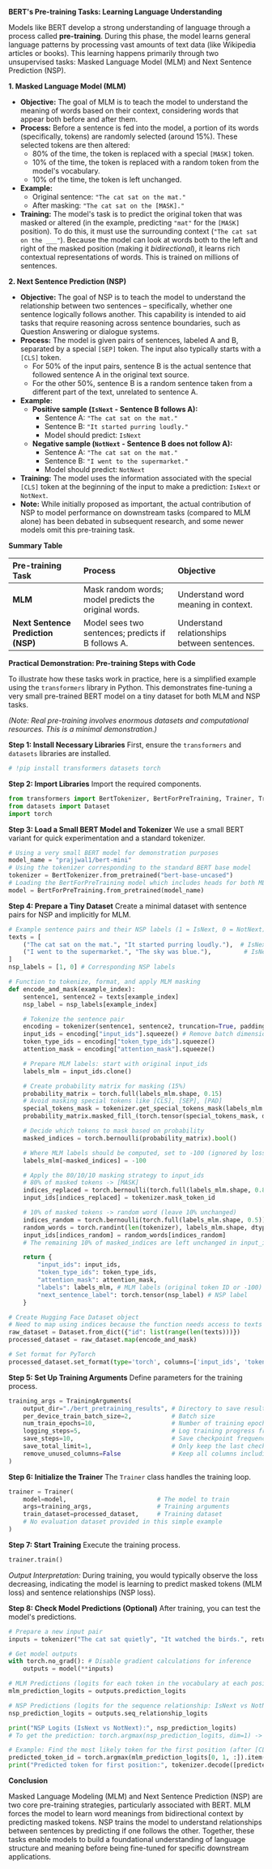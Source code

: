 **BERT's Pre-training Tasks: Learning Language Understanding**

Models like BERT develop a strong understanding of language through a process called **pre-training**. During this phase, the model learns general language patterns by processing vast amounts of text data (like Wikipedia articles or books). This learning happens primarily through two unsupervised tasks: Masked Language Model (MLM) and Next Sentence Prediction (NSP).

**1. Masked Language Model (MLM)**

*   **Objective:** The goal of MLM is to teach the model to understand the meaning of words based on their context, considering words that appear both before and after them.
*   **Process:** Before a sentence is fed into the model, a portion of its words (specifically, tokens) are randomly selected (around 15%). These selected tokens are then altered:
    *   80% of the time, the token is replaced with a special `[MASK]` token.
    *   10% of the time, the token is replaced with a random token from the model's vocabulary.
    *   10% of the time, the token is left unchanged.
*   **Example:**
    *   Original sentence: `"The cat sat on the mat."`
    *   After masking: `"The cat sat on the [MASK]."`
*   **Training:** The model's task is to predict the original token that was masked or altered (in the example, predicting `"mat"` for the `[MASK]` position). To do this, it must use the surrounding context (`"The cat sat on the ___"`). Because the model can look at words both to the left and right of the masked position (making it *bidirectional*), it learns rich contextual representations of words. This is trained on millions of sentences.

**2. Next Sentence Prediction (NSP)**

*   **Objective:** The goal of NSP is to teach the model to understand the relationship between two sentences – specifically, whether one sentence logically follows another. This capability is intended to aid tasks that require reasoning across sentence boundaries, such as Question Answering or dialogue systems.
*   **Process:** The model is given pairs of sentences, labeled A and B, separated by a special `[SEP]` token. The input also typically starts with a `[CLS]` token.
    *   For 50% of the input pairs, sentence B is the actual sentence that followed sentence A in the original text source.
    *   For the other 50%, sentence B is a random sentence taken from a different part of the text, unrelated to sentence A.
*   **Example:**
    *   **Positive sample (`IsNext` - Sentence B follows A):**
        *   Sentence A: `"The cat sat on the mat."`
        *   Sentence B: `"It started purring loudly."`
        *   Model should predict: `IsNext`
    *   **Negative sample (`NotNext` - Sentence B does not follow A):**
        *   Sentence A: `"The cat sat on the mat."`
        *   Sentence B: `"I went to the supermarket."`
        *   Model should predict: `NotNext`
*   **Training:** The model uses the information associated with the special `[CLS]` token at the beginning of the input to make a prediction: `IsNext` or `NotNext`.
*   **Note:** While initially proposed as important, the actual contribution of NSP to model performance on downstream tasks (compared to MLM alone) has been debated in subsequent research, and some newer models omit this pre-training task.

**Summary Table**

| Pre-training Task        | Process                                                        | Objective                                  |
| :----------------------- | :------------------------------------------------------------- | :----------------------------------------- |
| **MLM**                  | Mask random words; model predicts the original words.          | Understand word meaning in context.        |
| **Next Sentence Prediction (NSP)** | Model sees two sentences; predicts if B follows A. | Understand relationships between sentences. |

**Practical Demonstration: Pre-training Steps with Code**

To illustrate how these tasks work in practice, here is a simplified example using the `transformers` library in Python. This demonstrates fine-tuning a very small pre-trained BERT model on a tiny dataset for both MLM and NSP tasks.

*(Note: Real pre-training involves enormous datasets and computational resources. This is a minimal demonstration.)*

**Step 1: Install Necessary Libraries**
First, ensure the `transformers` and `datasets` libraries are installed.

```python
# !pip install transformers datasets torch
```


**Step 2: Import Libraries**
Import the required components.

```python
from transformers import BertTokenizer, BertForPreTraining, Trainer, TrainingArguments
from datasets import Dataset
import torch
```

**Step 3: Load a Small BERT Model and Tokenizer**
We use a small BERT variant for quick experimentation and a standard tokenizer.

```python
# Using a very small BERT model for demonstration purposes
model_name = "prajjwal1/bert-mini"
# Using the tokenizer corresponding to the standard BERT base model
tokenizer = BertTokenizer.from_pretrained("bert-base-uncased")
# Loading the BertForPreTraining model which includes heads for both MLM and NSP
model = BertForPreTraining.from_pretrained(model_name)
```

**Step 4: Prepare a Tiny Dataset**
Create a minimal dataset with sentence pairs for NSP and implicitly for MLM.

```python
# Example sentence pairs and their NSP labels (1 = IsNext, 0 = NotNext)
texts = [
    ("The cat sat on the mat.", "It started purring loudly."),  # IsNext = True
    ("I went to the supermarket.", "The sky was blue."),         # IsNext = False
]
nsp_labels = [1, 0] # Corresponding NSP labels

# Function to tokenize, format, and apply MLM masking
def encode_and_mask(example_index):
    sentence1, sentence2 = texts[example_index]
    nsp_label = nsp_labels[example_index]

    # Tokenize the sentence pair
    encoding = tokenizer(sentence1, sentence2, truncation=True, padding="max_length", max_length=32, return_tensors="pt")
    input_ids = encoding["input_ids"].squeeze() # Remove batch dimension added by return_tensors='pt'
    token_type_ids = encoding["token_type_ids"].squeeze()
    attention_mask = encoding["attention_mask"].squeeze()

    # Prepare MLM labels: start with original input_ids
    labels_mlm = input_ids.clone()

    # Create probability matrix for masking (15%)
    probability_matrix = torch.full(labels_mlm.shape, 0.15)
    # Avoid masking special tokens like [CLS], [SEP], [PAD]
    special_tokens_mask = tokenizer.get_special_tokens_mask(labels_mlm.tolist(), already_has_special_tokens=True)
    probability_matrix.masked_fill_(torch.tensor(special_tokens_mask, dtype=torch.bool), value=0.0)

    # Decide which tokens to mask based on probability
    masked_indices = torch.bernoulli(probability_matrix).bool()

    # Where MLM labels should be computed, set to -100 (ignored by loss function)
    labels_mlm[~masked_indices] = -100

    # Apply the 80/10/10 masking strategy to input_ids
    # 80% of masked tokens -> [MASK]
    indices_replaced = torch.bernoulli(torch.full(labels_mlm.shape, 0.8)).bool() & masked_indices
    input_ids[indices_replaced] = tokenizer.mask_token_id

    # 10% of masked tokens -> random word (leave 10% unchanged)
    indices_random = torch.bernoulli(torch.full(labels_mlm.shape, 0.5)).bool() & masked_indices & ~indices_replaced
    random_words = torch.randint(len(tokenizer), labels_mlm.shape, dtype=torch.long)
    input_ids[indices_random] = random_words[indices_random]
    # The remaining 10% of masked_indices are left unchanged in input_ids

    return {
        "input_ids": input_ids,
        "token_type_ids": token_type_ids,
        "attention_mask": attention_mask,
        "labels": labels_mlm, # MLM labels (original token ID or -100)
        "next_sentence_label": torch.tensor(nsp_label) # NSP label
    }

# Create Hugging Face Dataset object
# Need to map using indices because the function needs access to texts and nsp_labels
raw_dataset = Dataset.from_dict({"id": list(range(len(texts)))})
processed_dataset = raw_dataset.map(encode_and_mask)

# Set format for PyTorch
processed_dataset.set_format(type='torch', columns=['input_ids', 'token_type_ids', 'attention_mask', 'labels', 'next_sentence_label'])
```


**Step 5: Set Up Training Arguments**
Define parameters for the training process.

```python
training_args = TrainingArguments(
    output_dir="./bert_pretraining_results", # Directory to save results
    per_device_train_batch_size=2,           # Batch size
    num_train_epochs=10,                     # Number of training epochs (increased for tiny dataset)
    logging_steps=5,                         # Log training progress frequency
    save_steps=10,                           # Save checkpoint frequency
    save_total_limit=1,                      # Only keep the last checkpoint
    remove_unused_columns=False              # Keep all columns including next_sentence_label
)
```

**Step 6: Initialize the Trainer**
The `Trainer` class handles the training loop.

```python
trainer = Trainer(
    model=model,                         # The model to train
    args=training_args,                  # Training arguments
    train_dataset=processed_dataset,     # Training dataset
    # No evaluation dataset provided in this simple example
)
```

**Step 7: Start Training**
Execute the training process.

```python
trainer.train()
```
*Output Interpretation:* During training, you would typically observe the loss decreasing, indicating the model is learning to predict masked tokens (MLM loss) and sentence relationships (NSP loss).

**Step 8: Check Model Predictions (Optional)**
After training, you can test the model's predictions.

```python
# Prepare a new input pair
inputs = tokenizer("The cat sat quietly", "It watched the birds.", return_tensors="pt", padding=True, truncation=True, max_length=32)

# Get model outputs
with torch.no_grad(): # Disable gradient calculations for inference
    outputs = model(**inputs)

# MLM Predictions (logits for each token in the vocabulary at each position)
mlm_prediction_logits = outputs.prediction_logits

# NSP Predictions (logits for the sequence relationship: IsNext vs NotNext)
nsp_prediction_logits = outputs.seq_relationship_logits

print("NSP Logits (IsNext vs NotNext):", nsp_prediction_logits)
# To get the prediction: torch.argmax(nsp_prediction_logits, dim=1) -> 0 for IsNext, 1 for NotNext (check model config for exact labels)

# Example: Find the most likely token for the first position (after [CLS])
predicted_token_id = torch.argmax(mlm_prediction_logits[0, 1, :]).item() # Index 1 corresponds to the first actual token
print("Predicted token for first position:", tokenizer.decode([predicted_token_id]))
```


**Conclusion**

Masked Language Modeling (MLM) and Next Sentence Prediction (NSP) are two core pre-training strategies, particularly associated with BERT. MLM forces the model to learn word meanings from bidirectional context by predicting masked tokens. NSP trains the model to understand relationships between sentences by predicting if one follows the other. Together, these tasks enable models to build a foundational understanding of language structure and meaning before being fine-tuned for specific downstream applications.

